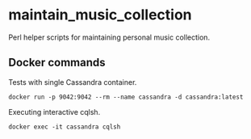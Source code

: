 # maintain_music_collection

Perl helper scripts for maintaining personal music collection.

## Docker commands
Tests with single Cassandra container.

```docker run -p 9042:9042 --rm --name cassandra -d cassandra:latest```

Executing interactive cqlsh.

```docker exec -it cassandra cqlsh```
